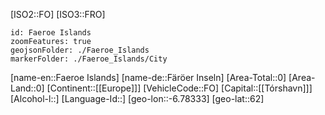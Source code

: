 ﻿---
location: [62,-6.78333]
type: Country
tags:
- geo/Country

SpocWebEntityId: 26895
isDeleted: false
confidential: public

---
[ISO2::FO]
[ISO3::FRO]
```leaflet
id: Faeroe Islands
zoomFeatures: true
geojsonFolder: ./Faeroe_Islands
markerFolder: ./Faeroe_Islands/City
```

[name-en::Faeroe Islands]
[name-de::Färöer Inseln]
[Area-Total::0]
[Area-Land::0]
[Continent::[[Europe]]]
[VehicleCode::FO]
[Capital::[[Tórshavn]]]
[Alcohol-l::]
[Language-Id::]
[geo-lon::-6.78333]
[geo-lat::62]

